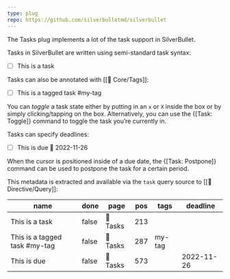 ```yaml
---
type: plug
repo: https://github.com/silverbulletmd/silverbullet
---
```


The Tasks plug implements a lot of the task support in SilverBullet.

Tasks in SilverBullet are written using semi-standard task syntax:

* [ ] This is a task

Tasks can also be annotated with [[🔌 Core/Tags]]:

* [ ] This is a tagged task #my-tag

You can _toggle_ a task state either by putting in an `x` or `X` inside the box or by simply clicking/tapping on the box. Alternatively, you can use the {[Task: Toggle]} command to toggle the task you’re currently in.

Tasks can specify deadlines:

* [ ] This is due 📅 2022-11-26

When the cursor is positioned inside of a due date, the {[Task: Postpone]} command can be used to postpone the task for a certain period.

This metadata is extracted and available via the `task` query source to [[🔌 Directive/Query]]:

<!-- #query task where page = "{{@page.name}}" -->
|name                         |done |page    |pos|tags  |deadline  |
|-----------------------------|-----|--------|---|------|----------|
|This is a task               |false|🔌 Tasks|213|      |          |
|This is a tagged task #my-tag|false|🔌 Tasks|287|my-tag|          |
|This is due                  |false|🔌 Tasks|573|      |2022-11-26|
<!-- /query -->
